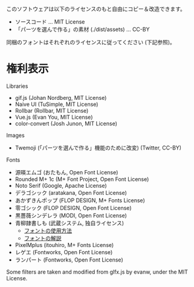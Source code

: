 このソフトウェアは以下のライセンスのもと自由にコピー＆改造できます。

- ソースコード ... MIT License
- 「パーツを選んで作る」の素材 (./dist/assets) ... CC-BY

同梱のフォントはそれぞれのライセンスに従ってください (下記参照)。

# 権利表示

Libraries
- gif.js (Johan Nordberg, MIT License)
- Naive UI (TuSimple, MIT License)
- Rollbar (Rollbar, MIT License)
- Vue.js (Evan You, MIT License)
- color-convert (Josh Junon, MIT License)

Images
- Twemoji (「パーツを選んで作る」機能のために改変) (Twitter, CC-BY)

Fonts
- 源暎エムゴ (おたもん, Open Font License)
- Rounded M+ 1c (M+ Font Project, Open Font License)
- Noto Serif (Google, Apache License)
- デラゴシック (aratakana, Open Font License)
- あかずきんポップ (FLOP DESIGN, M+ Fonts License)
- 零ゴシック (FLOP DESIGN, Open Font License)
- 黒薔薇シンデレラ (MODI, Open Font License)
- 青柳隷書しも (武蔵システム, 独自ライセンス)
  - [フォントの使用方法](https://github.com/zk-phi/MEGAMOJI/blob/master/resources/SIMO/readme.txt)
  - [フォントの解説](https://github.com/zk-phi/MEGAMOJI/blob/master/resources/SIMO/description.pdf)
- PixelMplus (itouhiro, M+ Fonts License)
- レゲエ (Fontworks, Open Font License)
- ランパート (Fontworks, Open Font License)

Some filters are taken and modified from glfx.js by evanw, under the MIT License.
